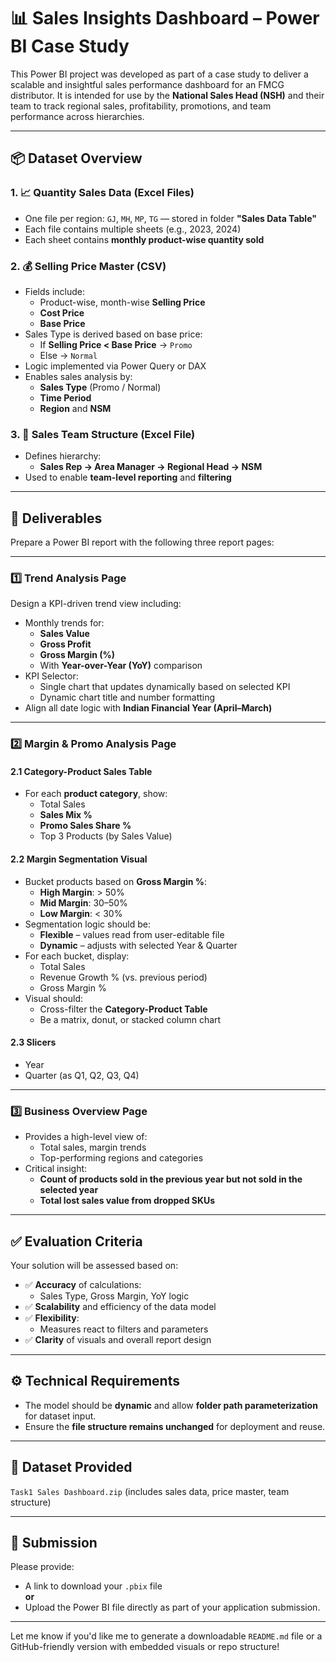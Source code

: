 # 📊 Sales Insights Dashboard – Power BI Case Study

This Power BI project was developed as part of a case study to deliver a scalable and insightful sales performance dashboard for an FMCG distributor. It is intended for use by the **National Sales Head (NSH)** and their team to track regional sales, profitability, promotions, and team performance across hierarchies.

---

## 📦 Dataset Overview

### 1. 📈 Quantity Sales Data (Excel Files)
- One file per region: `GJ`, `MH`, `MP`, `TG` — stored in folder **"Sales Data Table"**
- Each file contains multiple sheets (e.g., 2023, 2024)
- Each sheet contains **monthly product-wise quantity sold**

### 2. 💰 Selling Price Master (CSV)
- Fields include:
  - Product-wise, month-wise **Selling Price**
  - **Cost Price**
  - **Base Price**
- Sales Type is derived based on base price:
  - If **Selling Price < Base Price** → `Promo`
  - Else → `Normal`
- Logic implemented via Power Query or DAX
- Enables sales analysis by:
  - **Sales Type** (Promo / Normal)
  - **Time Period**
  - **Region** and **NSM**

### 3. 👥 Sales Team Structure (Excel File)
- Defines hierarchy:
  - **Sales Rep → Area Manager → Regional Head → NSM**
- Used to enable **team-level reporting** and **filtering**

---

## 📝 Deliverables

Prepare a Power BI report with the following three report pages:

---

### 1️⃣ Trend Analysis Page
Design a KPI-driven trend view including:
- Monthly trends for:
  - **Sales Value**
  - **Gross Profit**
  - **Gross Margin (%)**
  - With **Year-over-Year (YoY)** comparison
- KPI Selector:
  - Single chart that updates dynamically based on selected KPI
  - Dynamic chart title and number formatting
- Align all date logic with **Indian Financial Year (April–March)**

---

### 2️⃣ Margin & Promo Analysis Page

#### 2.1 Category-Product Sales Table
- For each **product category**, show:
  - Total Sales
  - **Sales Mix %**
  - **Promo Sales Share %**
  - Top 3 Products (by Sales Value)

#### 2.2 Margin Segmentation Visual
- Bucket products based on **Gross Margin %**:
  - **High Margin**: > 50%
  - **Mid Margin**: 30–50%
  - **Low Margin**: < 30%
- Segmentation logic should be:
  - **Flexible** – values read from user-editable file
  - **Dynamic** – adjusts with selected Year & Quarter
- For each bucket, display:
  - Total Sales
  - Revenue Growth % (vs. previous period)
  - Gross Margin %
- Visual should:
  - Cross-filter the **Category-Product Table**
  - Be a matrix, donut, or stacked column chart

#### 2.3 Slicers
- Year
- Quarter (as Q1, Q2, Q3, Q4)

---

### 3️⃣ Business Overview Page
- Provides a high-level view of:
  - Total sales, margin trends
  - Top-performing regions and categories
- Critical insight:
  - **Count of products sold in the previous year but not sold in the selected year**
  - **Total lost sales value from dropped SKUs**

---

## ✅ Evaluation Criteria

Your solution will be assessed based on:

- ✅ **Accuracy** of calculations:
  - Sales Type, Gross Margin, YoY logic
- ✅ **Scalability** and efficiency of the data model
- ✅ **Flexibility**:
  - Measures react to filters and parameters
- ✅ **Clarity** of visuals and overall report design

---

## ⚙️ Technical Requirements

- The model should be **dynamic** and allow **folder path parameterization** for dataset input.
- Ensure the **file structure remains unchanged** for deployment and reuse.

---

## 📎 Dataset Provided

`Task1 Sales Dashboard.zip` (includes sales data, price master, team structure)

---

## 🔗 Submission

Please provide:
- A link to download your `.pbix` file  
**or**
- Upload the Power BI file directly as part of your application submission.

---

Let me know if you'd like me to generate a downloadable `README.md` file or a GitHub-friendly version with embedded visuals or repo structure! 
